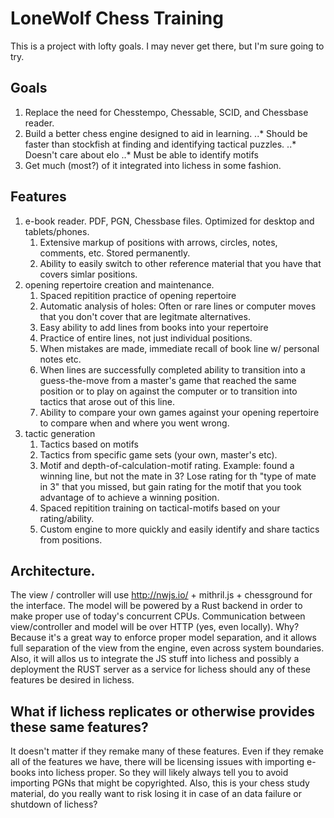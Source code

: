 # LoneWolf Chess Training

This is a project with lofty goals. I may never get there, but I'm sure going to try.

## Goals

1. Replace the need for Chesstempo, Chessable, SCID, and Chessbase reader.
2. Build a better chess engine designed to aid in learning.
..* Should be faster than stockfish at finding and identifying tactical puzzles.
..* Doesn't care about elo
..* Must be able to identify motifs
3. Get much (most?) of it integrated into lichess in some fashion.

## Features
1. e-book reader. PDF, PGN, Chessbase files. Optimized for desktop and tablets/phones.
    1. Extensive markup of positions with arrows, circles, notes, comments, etc. Stored permanently.
    2. Ability to easily switch to other reference material that you have that covers simlar positions.
2. opening repertoire creation and maintenance.
    1. Spaced repitition practice of opening repertoire
    2. Automatic analysis of holes: Often or rare lines or computer moves that you don't cover that are legitmate alternatives.
    3. Easy ability to add lines from books into your repertoire
    4. Practice of entire lines, not just individual positions.
    5. When mistakes are made, immediate recall of book line w/ personal notes etc.
    6. When lines are successfully completed ability to transition into a guess-the-move from a master's game that reached the same position or to play on against the computer or to transition into tactics that arose out of this line.
    7. Ability to compare your own games against your opening repertoire to compare when and where you went wrong.
3. tactic generation
    1. Tactics based on motifs
    2. Tactics from specific game sets (your own, master's etc).
    3. Motif and depth-of-calculation-motif rating. Example: found a winning line, but not the mate in 3? Lose rating for th "type of mate in 3" that you missed, but gain rating for the motif that you took advantage of to achieve a winning position.
    4. Spaced repitition training on tactical-motifs based on your rating/ability.
    5. Custom engine to more quickly and easily identify and share tactics from positions.

## Architecture.

The view / controller will use http://nwjs.io/ + mithril.js + chessground for the interface. 
The model will be powered by a Rust backend in order to make proper use of today's concurrent CPUs. 
Communication between view/controller and model will be over HTTP (yes, even locally). Why?
Because it's a great way to enforce proper model separation, and it allows full separation of the view from the engine, even across system boundaries.
Also, it will allos us to integrate the JS stuff into lichess and possibly a deployment the RUST server as a service for lichess should any of these features be desired in lichess.

## What if lichess replicates or otherwise provides these same features?

It doesn't matter if they remake many of these features. Even if they remake all of the features we have, there will be licensing issues with importing e-books into lichess proper. So they will likely always tell you to avoid importing PGNs that might be copyrighted. Also, this is your chess study material, do you really want to risk losing it in case of an data failure or shutdown of lichess? 
